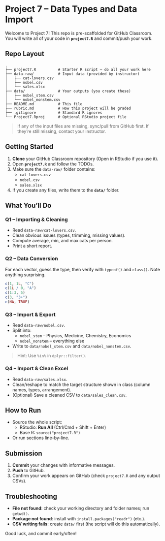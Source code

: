 # Project 7 – Data Types and Data Import

Welcome to Project 7! This repo is pre-scaffolded for GitHub Classroom. You will write all of your code in **`project7.R`** and commit/push your work.

## Repo Layout
```
.
├── project7.R          # Starter R script – do all your work here
├── data-raw/           # Input data (provided by instructor)
│   ├── cat-lovers.csv
│   ├── nobel.csv
│   └── sales.xlsx
├── data/               # Your outputs (you create these)
│   ├── nobel_stem.csv
│   └── nobel_nonstem.csv
├── README.md           # This file
├── rubric.md           # How this project will be graded
├── .gitignore          # Standard R ignores
└── Project7.Rproj      # Optional RStudio project file
```

> If any of the input files are missing, sync/pull from GitHub first. If they’re still missing, contact your instructor.

## Getting Started
1. **Clone** your GitHub Classroom repository (Open in RStudio if you use it).
2. Open **`project7.R`** and follow the TODOs.
3. Make sure the `data-raw/` folder contains:
   - `cat-lovers.csv`
   - `nobel.csv`
   - `sales.xlsx`
4. If you create any files, write them to the **`data/`** folder.

## What You’ll Do
### Q1 – Importing & Cleaning
- Read `data-raw/cat-lovers.csv`.
- Clean obvious issues (types, trimming, missing values).
- Compute average, min, and max cats per person.
- Print a short report.

### Q2 – Data Conversion
For each vector, guess the type, then verify with `typeof()` and `class()`. Note anything surprising.
```r
c(1, 1L, "C")
c(1L / 0, "A")
c(1:3, 5)
c(3, "3+")
c(NA, TRUE)
```

### Q3 – Import & Export
- Read `data-raw/nobel.csv`.
- Split into:
  - `nobel_stem` – Physics, Medicine, Chemistry, Economics
  - `nobel_nonstem` – everything else
- Write to `data/nobel_stem.csv` and `data/nobel_nonstem.csv`.

> Hint: Use `%in%` in `dplyr::filter()`.

### Q4 – Import & Clean Excel
- Read `data-raw/sales.xlsx`.
- Clean/reshape to match the target structure shown in class (column names, types, arrangement).
- (Optional) Save a cleaned CSV to `data/sales_clean.csv`.

## How to Run
- Source the whole script:
  - RStudio: **Run All** (Ctrl/Cmd + Shift + Enter)
  - Base R: `source("project7.R")`
- Or run sections line-by-line.

## Submission
1. **Commit** your changes with informative messages.
2. **Push** to GitHub.
3. Confirm your work appears on GitHub (check `project7.R` and any output CSVs).

## Troubleshooting
- **File not found**: check your working directory and folder names; run `getwd()`.
- **Package not found**: install with `install.packages("readr")` (etc.).
- **CSV writing fails**: create `data/` first (the script will do this automatically).

Good luck, and commit early/often!
